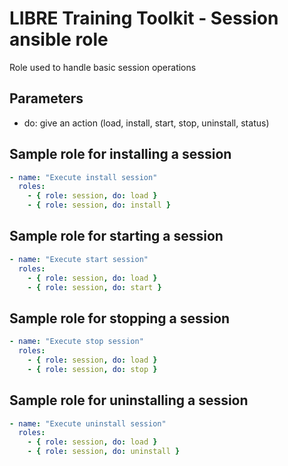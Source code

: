# LIBRE Training Toolkit - Session ansible role 

Role used to handle basic session operations

## Parameters

- do: give an action (load, install, start, stop, uninstall, status)


## Sample role for installing a session
```yaml
- name: "Execute install session"
  roles:
    - { role: session, do: load }
    - { role: session, do: install }
```

## Sample role for starting a session
```yaml
- name: "Execute start session"
  roles:
    - { role: session, do: load }
    - { role: session, do: start }
```

## Sample role for stopping a session
```yaml
- name: "Execute stop session"
  roles:
    - { role: session, do: load }
    - { role: session, do: stop }
```

## Sample role for uninstalling a session
```yaml
- name: "Execute uninstall session"
  roles:
    - { role: session, do: load }
    - { role: session, do: uninstall }
```